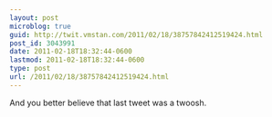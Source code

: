 ```yaml
---
layout: post
microblog: true
guid: http://twit.vmstan.com/2011/02/18/38757842412519424.html
post_id: 3043991
date: 2011-02-18T18:32:44-0600
lastmod: 2011-02-18T18:32:44-0600
type: post
url: /2011/02/18/38757842412519424.html
---
```

And you better believe that last tweet was a twoosh.
